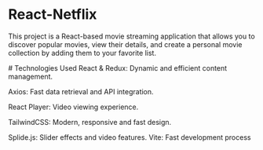 ﻿# React-Netflix
This project is a React-based movie streaming application that allows you to discover popular movies, view their details, and create a personal movie collection by adding them to your favorite list.

﻿# Technologies Used
React & Redux: Dynamic and efficient content management.

Axios: Fast data retrieval and API integration.

React Player: Video viewing experience.

TailwindCSS: Modern, responsive and fast design.

Splide.js: Slider effects and video features. Vite: Fast development process

